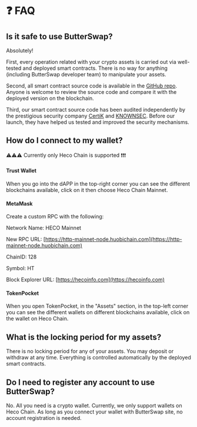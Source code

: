 # ❓ FAQ

## Is it safe to use ButterSwap?

Absolutely!

First, every operation related with your crypto assets is carried out via well-tested and deployed smart contracts. There is no way for anything \(including ButterSwap developer team\) to manipulate your assets.

Second, all smart contract source code is available in the [GitHub repo](https://github.com/butter-swap). Anyone is welcome to review the source code and compare it with the deployed version on the blockchain.

Third, our smart contract source code has been audited independently by the prestigious security company [CertiK](https://www.certik.io/) and [KNOWNSEC](https://www.yunaq.com). Before our launch, they have helped us tested and improved the security mechanisms.

## How do I connect to my wallet?

⚠️⚠️⚠️ Currently only Heco Chain is supported ❗️❗️❗️

#### Trust Wallet

When you go into the dAPP in the top-right corner you can see the different blockchains available, click on it then choose Heco Chain Mainnet.



#### MetaMask

Create a custom RPC with the following:

Network Name: HECO Mainnet

New RPC URL: [https://http-mainnet-node.huobichain.com](https://http-mainnet-node.huobichain.com)

ChainID: 128

Symbol: HT

Block Explorer URL: [https://hecoinfo.com](https://hecoinfo.com)



#### TokenPocket

When you open TokenPocket, in the "Assets" section, in the top-left corner you can see the different wallets on different blockchains available, click on the wallet on Heco Chain.

## What is the locking period for my assets?

There is no locking period for any of your assets. You may deposit or withdraw at any time. Everything is controlled automatically by the deployed smart contracts. 

## Do I need to register any account to use ButterSwap?

No. All you need is a crypto wallet. Currently, we only support wallets on Heco Chain. As long as you connect your wallet with ButterSwap site, no account registration is needed.









